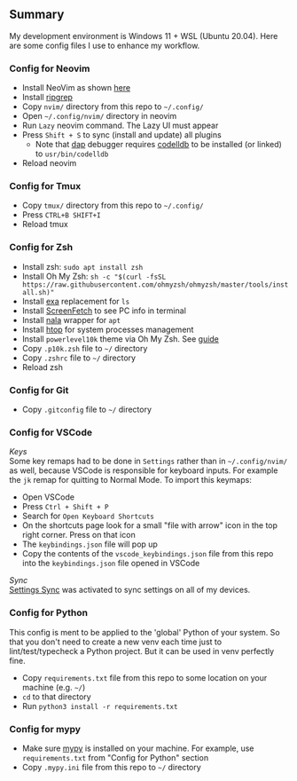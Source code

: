 ## Summary
My development environment is Windows 11 + WSL (Ubuntu 20.04). Here are some config files I use to enhance my workflow.

### Config for Neovim
- Install NeoVim as shown [here](https://dev.to/asyncedd/building-neovim-from-source-1794)
- Install [ripgrep](https://github.com/BurntSushi/ripgrep)
- Copy `nvim/` directory from this repo to `~/.config/`
- Open `~/.config/nvim/` directory in neovim
- Run `Lazy` neovim command. The Lazy UI must appear
- Press `Shift + S` to sync (install and update) all plugins
    - Note that [dap](https://github.com/CREESTL/LinuxSpecs/blob/master/nvim/lua/creestl/plugins/dap.lua) debugger requires [codelldb](https://github.com/vadimcn/codelldb) to be installed (or linked) to `usr/bin/codelldb`
- Reload neovim

### Config for Tmux
- Copy `tmux/` directory from this repo to `~/.config/`
- Press `CTRL+B SHIFT+I`
- Reload tmux

### Config for Zsh
- Install zsh: `sudo apt install zsh`
- Install Oh My Zsh: `sh -c "$(curl -fsSL https://raw.githubusercontent.com/ohmyzsh/ohmyzsh/master/tools/install.sh)"`
- Install [exa](https://github.com/ogham/exa) replacement for `ls`
- Install [ScreenFetch](https://github.com/KittyKatt/screenFetch) to see PC info in terminal
- Install [nala](https://github.com/volitank/nala) wrapper for `apt`
- Install [htop](https://github.com/htop-dev/htop) for system processes management
- Install `powerlevel10k` theme via Oh My Zsh. See [guide](https://github.com/romkatv/powerlevel10k?tab=readme-ov-file#oh-my-zsh)
- Copy `.p10k.zsh` file to `~/` directory
- Copy `.zshrc` file to `~/` directory
- Reload zsh

### Config for Git
- Copy `.gitconfig` file to `~/` directory

### Config for VSCode 
*Keys*  
Some key remaps had to be done in `Settings` rather than in `~/.config/nvim/` as well, because VSCode is 
responsible for keyboard inputs. For example the `jk` remap for quitting to Normal Mode. To import this keymaps:
- Open VSCode
- Press `Ctrl + Shift + P`
- Search for `Open Keyboard Shortcuts`
- On the shortcuts page look for a small "file with arrow" icon in the top right corner. Press on that icon
- The `keybindings.json` file will pop up
- Copy the contents of the `vscode_keybindings.json` file from this repo into the `keybindings.json` file opened in VSCode 

*Sync*  
[Settings Sync](https://code.visualstudio.com/docs/editor/settings-sync) was activated to sync settings on all of my devices.  

### Config for Python
This config is ment to be applied to the 'global' Python of your system. So that you don't need to create a new venv each time just to lint/test/typecheck a Python project. But it can be used in venv perfectly fine.
- Copy `requirements.txt` file from this repo to some location on your machine (e.g. `~/`)
- `cd` to that directory
- Run `python3 install -r requirements.txt`

### Config for mypy
- Make sure [mypy](https://mypy-lang.org/) is installed on your machine. For example, use `requirements.txt` from "Config for Python" section
- Copy `.mypy.ini` file from this repo to `~/` directory


